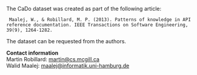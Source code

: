 The CaDo dataset was created as part of the following article: 

``` Maalej, W., & Robillard, M. P. (2013). Patterns of knowledge in API reference documentation. IEEE Transactions on Software Engineering, 39(9), 1264-1282.```

The dataset can be requested from the authors.

**Contact information**  
Martin Robillard: martin@cs.mcgill.ca  
Walid Maalej: maalej@informatik.uni-hamburg.de

